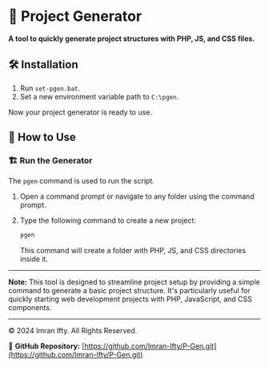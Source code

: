 # 🚀 Project Generator

**A tool to quickly generate project structures with PHP, JS, and CSS files.**

## 🛠️ Installation

1. Run `set-pgen.bat`.
2. Set a new environment variable path to `C:\pgen`.

Now your project generator is ready to use.

## 🚀 How to Use

### 🏗️ Run the Generator

The `pgen` command is used to run the script.

1. Open a command prompt or navigate to any folder using the command prompt.
2. Type the following command to create a new project:

    ```sh
    pgen
    ```

   This command will create a folder with PHP, JS, and CSS directories inside it.

---

**Note:** This tool is designed to streamline project setup by providing a simple command to generate a basic project structure. It's particularly useful for quickly starting web development projects with PHP, JavaScript, and CSS components.

---

© 2024 Imran Ifty. All Rights Reserved.

🔗 **GitHub Repository:** [https://github.com/Imran-Ifty/P-Gen.git](https://github.com/Imran-Ifty/P-Gen.git)
